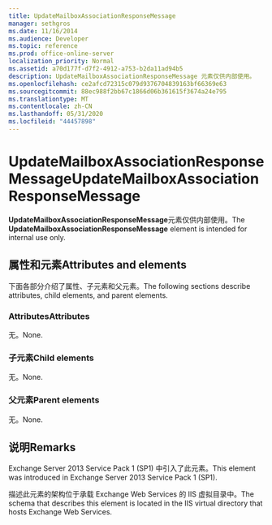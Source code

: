```yaml
---
title: UpdateMailboxAssociationResponseMessage
manager: sethgros
ms.date: 11/16/2014
ms.audience: Developer
ms.topic: reference
ms.prod: office-online-server
localization_priority: Normal
ms.assetid: a70d177f-d7f2-4912-a753-b2da11ad94b5
description: UpdateMailboxAssociationResponseMessage 元素仅供内部使用。
ms.openlocfilehash: ce2afcd72315c079d9376704839163bf66369e63
ms.sourcegitcommit: 88ec988f2bb67c1866d06b361615f3674a24e795
ms.translationtype: MT
ms.contentlocale: zh-CN
ms.lasthandoff: 05/31/2020
ms.locfileid: "44457898"
---
```

# <a name="updatemailboxassociationresponsemessage"></a><span data-ttu-id="0d3a4-103">UpdateMailboxAssociationResponseMessage</span><span class="sxs-lookup"><span data-stu-id="0d3a4-103">UpdateMailboxAssociationResponseMessage</span></span>

<span data-ttu-id="0d3a4-104">**UpdateMailboxAssociationResponseMessage**元素仅供内部使用。</span><span class="sxs-lookup"><span data-stu-id="0d3a4-104">The **UpdateMailboxAssociationResponseMessage** element is intended for internal use only.</span></span> 

## <a name="attributes-and-elements"></a><span data-ttu-id="0d3a4-105">属性和元素</span><span class="sxs-lookup"><span data-stu-id="0d3a4-105">Attributes and elements</span></span>

<span data-ttu-id="0d3a4-106">下面各部分介绍了属性、子元素和父元素。</span><span class="sxs-lookup"><span data-stu-id="0d3a4-106">The following sections describe attributes, child elements, and parent elements.</span></span>
  
### <a name="attributes"></a><span data-ttu-id="0d3a4-107">Attributes</span><span class="sxs-lookup"><span data-stu-id="0d3a4-107">Attributes</span></span>

<span data-ttu-id="0d3a4-108">无。</span><span class="sxs-lookup"><span data-stu-id="0d3a4-108">None.</span></span>
  
### <a name="child-elements"></a><span data-ttu-id="0d3a4-109">子元素</span><span class="sxs-lookup"><span data-stu-id="0d3a4-109">Child elements</span></span>

<span data-ttu-id="0d3a4-110">无。</span><span class="sxs-lookup"><span data-stu-id="0d3a4-110">None.</span></span>
  
### <a name="parent-elements"></a><span data-ttu-id="0d3a4-111">父元素</span><span class="sxs-lookup"><span data-stu-id="0d3a4-111">Parent elements</span></span>

<span data-ttu-id="0d3a4-112">无。</span><span class="sxs-lookup"><span data-stu-id="0d3a4-112">None.</span></span>
  
## <a name="remarks"></a><span data-ttu-id="0d3a4-113">说明</span><span class="sxs-lookup"><span data-stu-id="0d3a4-113">Remarks</span></span>

<span data-ttu-id="0d3a4-114">Exchange Server 2013 Service Pack 1 (SP1) 中引入了此元素。</span><span class="sxs-lookup"><span data-stu-id="0d3a4-114">This element was introduced in Exchange Server 2013 Service Pack 1 (SP1).</span></span>
  
<span data-ttu-id="0d3a4-115">描述此元素的架构位于承载 Exchange Web Services 的 IIS 虚拟目录中。</span><span class="sxs-lookup"><span data-stu-id="0d3a4-115">The schema that describes this element is located in the IIS virtual directory that hosts Exchange Web Services.</span></span>
  

